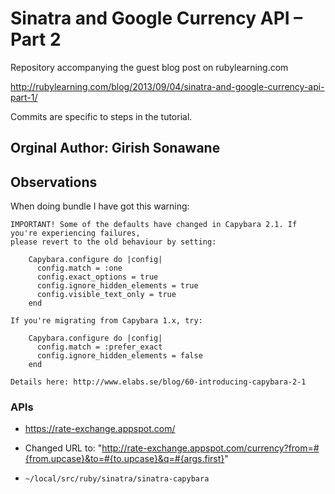 # Sinatra and Google Currency API – Part 2

Repository accompanying the guest blog post on rubylearning.com

http://rubylearning.com/blog/2013/09/04/sinatra-and-google-currency-api-part-1/

Commits are specific to steps in the tutorial.

## Orginal Author: Girish Sonawane

## Observations

When doing bundle I have got this warning:

    IMPORTANT! Some of the defaults have changed in Capybara 2.1. If you're experiencing failures,
    please revert to the old behaviour by setting:

        Capybara.configure do |config|
          config.match = :one
          config.exact_options = true
          config.ignore_hidden_elements = true
          config.visible_text_only = true
        end

    If you're migrating from Capybara 1.x, try:

        Capybara.configure do |config|
          config.match = :prefer_exact
          config.ignore_hidden_elements = false
        end

    Details here: http://www.elabs.se/blog/60-introducing-capybara-2-1

### APIs

* https://rate-exchange.appspot.com/

* Changed URL to:
    "http://rate-exchange.appspot.com/currency?from=#{from.upcase}&to=#{to.upcase}&q=#{args.first}"

*  `~/local/src/ruby/sinatra/sinatra-capybara`
